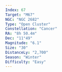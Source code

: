 ```yaml
---
Index: 67
Target: "M67"
NGC: "NGC 2682"
Type: "Open Cluster"
Constellation: "Cancer"
RA: "8h 50.4m"
Dec: "11°49"
Magnitude: "6.1"
Size: "30"
DistanceLy: "2,700"
Season: "Winter"
Difficulty: "Easy"
---
```

